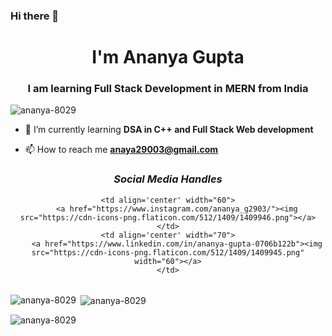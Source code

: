 ### Hi there 👋



<h1 align="center"> I'm Ananya Gupta</h1>
<h3 align="center">I am learning Full Stack Development in MERN from India</h3>

     
     
<p align="left"> <img src="https://komarev.com/ghpvc/?username=ananya-8029&label=Profile%20views&color=0e75b6&style=flat" alt="ananya-8029" /> </p>



- 🌱 I’m currently learning **DSA in C++ and Full Stack Web development**

- 📫 How to reach me **anaya29003@gmail.com**




<h3 align='center'><i>Social Media Handles</i></h3>
<p align='center'>
 
<table width="125" align='center'>
<tr>
    
    <td align='center' width="60">
        <a href="https://www.instagram.com/ananya_g2903/"><img src="https://cdn-icons-png.flaticon.com/512/1409/1409946.png"></a>
    </td>
    <td align='center' width="70">
        <a href="https://www.linkedin.com/in/ananya-gupta-0706b122b"><img src="https://cdn-icons-png.flaticon.com/512/1409/1409945.png" width="60"></a>
    </td>
</tr>
</table>

</p>


<p><img align="left" src="https://github-readme-stats.vercel.app/api/top-langs?username=ananya-8029&show_icons=true&locale=en&layout=compact" alt="ananya-8029" /></p>

<p>&nbsp;<img align="center" src="https://github-readme-stats.vercel.app/api?username=ananya-8029&show_icons=true&locale=en" alt="ananya-8029" /></p>

<p><img align="center" src="https://github-readme-streak-stats.herokuapp.com/?user=ananya-8029&" alt="ananya-8029" /></p>
